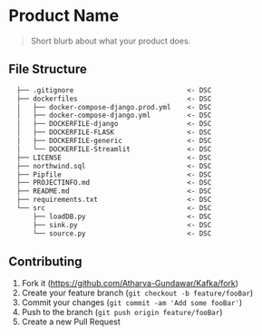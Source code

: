 
# Product Name

> Short blurb about what your product does.

## File Structure

```markdown
  ├── .gitignore                            <- DSC
  ├── dockerfiles                           <- DSC
  │   ├── docker-compose-django.prod.yml    <- DSC
  │   ├── docker-compose-django.yml         <- DSC
  │   ├── DOCKERFILE-django                 <- DSC
  │   ├── DOCKERFILE-FLASK                  <- DSC
  │   ├── DOCKERFILE-generic                <- DSC
  │   └── DOCKERFILE-Streamlit              <- DSC
  ├── LICENSE                               <- DSC
  ├── northwind.sql                         <- DSC
  ├── Pipfile                               <- DSC
  ├── PROJECTINFO.md                        <- DSC
  ├── README.md                             <- DSC
  ├── requirements.txt                      <- DSC
  └── src                                   <- DSC
      ├── loadDB.py                         <- DSC
      ├── sink.py                           <- DSC
      └── source.py                         <- DSC

```

## Contributing

1. Fork it (<https://github.com/Atharva-Gundawar/Kafka/fork>)
2. Create your feature branch (`git checkout -b feature/fooBar`)
3. Commit your changes (`git commit -am 'Add some fooBar'`)
4. Push to the branch (`git push origin feature/fooBar`)
5. Create a new Pull Request
